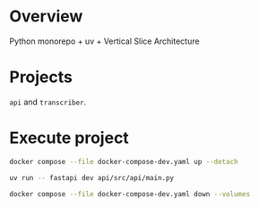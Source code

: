 # Overview

Python monorepo + uv + Vertical Slice Architecture

# Projects
`api` and `transcriber`.

# Execute project

```bash
docker compose --file docker-compose-dev.yaml up --detach
```

```bash
uv run -- fastapi dev api/src/api/main.py
```

```bash
docker compose --file docker-compose-dev.yaml down --volumes
```
